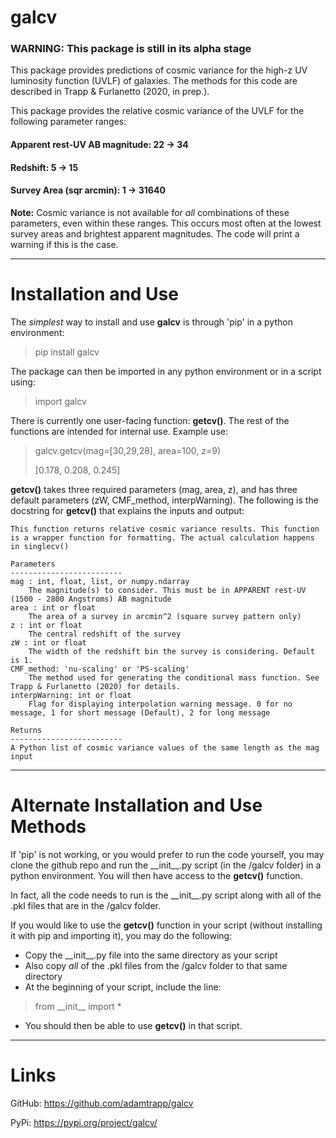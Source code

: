 # galcv

### WARNING: This package is still in its alpha stage

This package provides predictions of cosmic variance for the high-z UV luminosity function (UVLF) of galaxies. The methods for this code are described in Trapp & Furlanetto (2020, in prep.).

This package provides the relative cosmic variance of the UVLF for the following parameter ranges:

#### Apparent rest-UV AB magnitude: 22 -> 34

#### Redshift: 5 -> 15

#### Survey Area \(sqr arcmin\): 1 -> 31640

**Note:** Cosmic variance is not available for *all* combinations of these parameters, even within these ranges. This occurs most often at the lowest survey areas and brightest apparent magnitudes. The code will print a warning if this is the case.

---
# Installation and Use

The *simplest* way to install and use **galcv** is through 'pip' in a python environment:
> pip install galcv

The package can then be imported in any python environment or in a script using:
> import galcv

There is currently one user-facing function: **getcv()**. The rest of the functions are intended for internal use. Example use:
> galcv.getcv(mag=\[30,29,28\], area=100, z=9)
>
> \[0.178, 0.208, 0.245\]

**getcv()** takes three required parameters (mag, area, z), and has three default parameters (zW, CMF_method, interpWarning). The following is the docstring for **getcv()** that explains the inputs and output:



    This function returns relative cosmic variance results. This function is a wrapper function for formatting. The actual calculation happens in singlecv()

    Parameters
    -------------------------
    mag : int, float, list, or numpy.ndarray
        The magnitude(s) to consider. This must be in APPARENT rest-UV (1500 - 2800 Angstroms) AB magnitude
    area : int or float
        The area of a survey in arcmin^2 (square survey pattern only)
    z : int or float
        The central redshift of the survey
    zW : int or float
        The width of the redshift bin the survey is considering. Default is 1.
    CMF_method: 'nu-scaling' or 'PS-scaling'
        The method used for generating the conditional mass function. See Trapp & Furlanetto (2020) for details.
    interpWarning: int or float
        Flag for displaying interpolation warning message. 0 for no message, 1 for short message (Default), 2 for long message

    Returns
    -------------------------
    A Python list of cosmic variance values of the same length as the mag input

---
# Alternate Installation and Use Methods

If 'pip' is not working, or you would prefer to run the code yourself, you may clone the github repo and run the \_\_init\_\_.py script (in the /galcv folder) in a python environment. You will then have access to the **getcv()** function.

In fact, all the code needs to run is the \_\_init\_\_.py script along with all of the .pkl files that are in the /galcv folder.

If you would like to use the **getcv()** function in your script (without installing it with pip and importing it), you may do the following:
- Copy the \_\_init\_\_.py file into the same directory as your script
- Also copy *all* of the .pkl files from the /galcv folder to that same directory
- At the beginning of your script, include the line:
> from \_\_init\_\_ import *
- You should then be able to use **getcv()** in that script.

---
# Links

GitHub: https://github.com/adamtrapp/galcv

PyPi: https://pypi.org/project/galcv/
